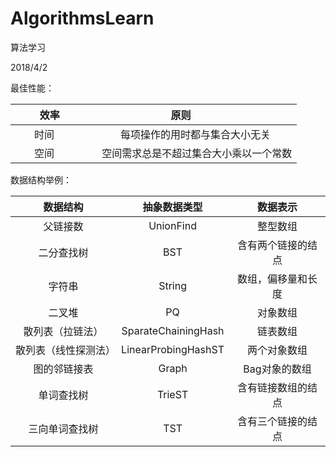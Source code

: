 # AlgorithmsLearn
算法学习

2018/4/2

最佳性能：

|          效率        |              原则                      |
|:-------------------:|:-------------------:|
|       时间           |    每项操作的用时都与集合大小无关        |
|       空间          |     空间需求总是不超过集合大小乘以一个常数 |



数据结构举例：

|  数据结构  | 抽象数据类型 |  数据表示  |
|:---------:|:------------:|:---------:|
|      父链接数     |       UnionFind        |     整型数组      |
|      二分查找树     |     BST          |      含有两个链接的结点     |
|      字符串     |         String      |     数组，偏移量和长度      |
|      二叉堆     |           PQ    |        对象数组   |
|      散列表（拉链法）     |     SparateChainingHash          |    链表数组       |
|      散列表（线性探测法）     |           LinearProbingHashST    |     两个对象数组      |
|      图的邻链接表     |           Graph    |      Bag对象的数组     |
|      单词查找树     |        TrieST       |       含有链接数组的结点    |
|      三向单词查找树     |         TST      |       含有三个链接的结点    |

